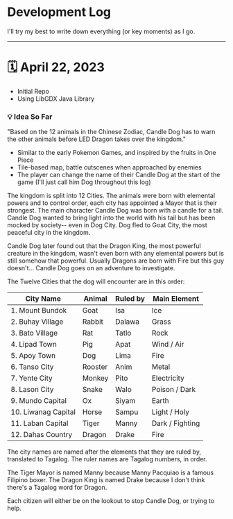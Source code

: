 # Development Log

I'll try my best to write down everything (or key moments) as I go.

------------

# 🗓️ April 22, 2023

- Initial Repo
- Using LibGDX Java Library

### 💡 Idea So Far
"Based on the 12 animals in the Chinese Zodiac, Candle Dog has to warn the other animals before LED Dragon takes over the kingdom."

- Similar to the early Pokemon Games, and inspired by the fruits in One Piece
- Tile-based map, battle cutscenes when approached by enemies
- The player can change the name of their Candle Dog at the start of the game (I'll just call him Dog throughout this log)

The kingdom is split into 12 Cities. The animals were born with elemental powers and to control order, each city has appointed a Mayor that is their  strongest. The main character Candle Dog was born with a candle for a tail. Candle Dog wanted to bring light into the world with his tail but has been mocked by society-- even in Dog City. Dog fled to Goat City, the most peaceful city in the kingdom. 

Candle Dog later found out that the Dragon King, the most powerful creature in the kingdom, wasn't even born with any elemental powers but is still somehow that powerful. Usually Dragons are born with Fire but this guy doesn't... Candle Dog goes on an adventure to investigate.

The Twelve Cities that the dog will encounter are in this order:

| **City Name**       | **Animal** | **Ruled by** | **Main Element** |
|---------------------|------------|--------------|------------------|
| 1. Mount Bundok     | Goat       | Isa          | Ice              |
| 2. Buhay Village    | Rabbit     | Dalawa       | Grass            |
| 3. Bato Village     | Rat        | Tatlo        | Rock             |
| 4. Lipad Town       | Pig        | Apat         | Wind / Air       |
| 5. Apoy Town        | Dog        | Lima         | Fire             |
| 6. Tanso City       | Rooster    | Anim         | Metal            |
| 7. Yente City       | Monkey     | Pito         | Electricity      |
| 8. Lason City       | Snake      | Walo         | Poison / Dark    |
| 9. Mundo Capital    | Ox         | Siyam        | Earth            |
| 10. Liwanag Capital | Horse      | Sampu        | Light / Holy     |
| 11. Laban Capital   | Tiger      | Manny        | Dark / Fighting  |
| 12. Dahas Country   | Dragon     | Drake        | Fire             |

The city names are named after the elements that they are ruled by, translated to Tagalog.
The ruler names are Tagalog numbers, in order. 

The Tiger Mayor is named Manny because Manny Pacquiao is a famous Filipino boxer.
The Dragon King is named Drake because I don't think there's a Tagalog word for Dragon.

Each citizen will either be on the lookout to stop Candle Dog, or trying to help.

